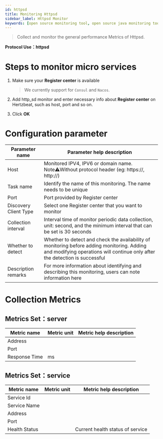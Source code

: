 ```yaml
---
id: httpsd
title: Monitoring Httpsd
sidebar_label: Httpsd Monitor
keywords: [open source monitoring tool, open source java monitoring tool, monitoring httpsd metrics]
---
```


> Collect and monitor the general performance Metrics of Httpsd.

**Protocol Use：httpsd**

# Steps to monitor micro services

1. Make sure your **Register center** is available

   > We currently support for `Consul` and `Nacos`.

2. Add http_sd monitor and enter necessary info about **Register center** on Hertzbeat, such as host, port and so on.
3. Click **OK**

# Configuration parameter

|    Parameter name     |                                                                        Parameter help description                                                                         |
|-----------------------|---------------------------------------------------------------------------------------------------------------------------------------------------------------------------|
| Host                  | Monitored IPV4, IPV6 or domain name. Note⚠️Without protocol header (eg: https://, http://)                                                                                |
| Task name             | Identify the name of this monitoring. The name needs to be unique                                                                                                         |
| Port                  | Port provided by Register center                                                                                                                                          |
| Discovery Client Type | Select one Register center that you want to monitor                                                                                                                       |
| Collection interval   | Interval time of monitor periodic data collection, unit: second, and the minimum interval that can be set is 30 seconds                                                   |
| Whether to detect     | Whether to detect and check the availability of monitoring before adding monitoring. Adding and modifying operations will continue only after the detection is successful |
| Description remarks   | For more information about identifying and describing this monitoring, users can note information here                                                                    |

# Collection Metrics

## Metrics Set：server

|  Metric name  | Metric unit | Metric help description |
|---------------|-------------|-------------------------|
| Address       |             |                         |
| Port          |             |                         |
| Response Time | ms          |                         |

## Metrics Set：service

|  Metric name  | Metric unit |     Metric help description      |
|---------------|-------------|----------------------------------|
| Service Id    |             |                                  |
| Service Name  |             |                                  |
| Address       |             |                                  |
| Port          |             |                                  |
| Health Status |             | Current health status of service |


